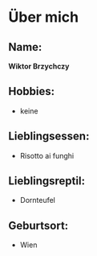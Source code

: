 # Über mich

## Name: 
**Wiktor Brzychczy**

## Hobbies:
- keine

## Lieblingsessen:
- Risotto ai funghi

## Lieblingsreptil:
- Dornteufel

## Geburtsort:
- Wien


